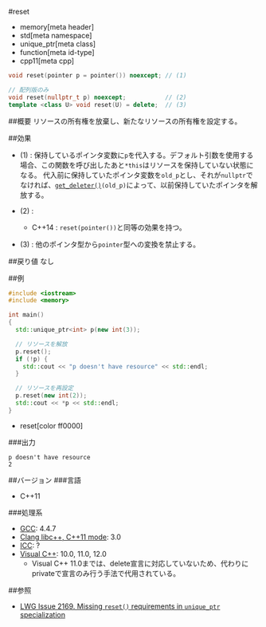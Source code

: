 #reset
* memory[meta header]
* std[meta namespace]
* unique_ptr[meta class]
* function[meta id-type]
* cpp11[meta cpp]

```cpp
void reset(pointer p = pointer()) noexcept; // (1)

// 配列版のみ
void reset(nullptr_t p) noexcept;           // (2)
template <class U> void reset(U) = delete;  // (3)
```

##概要
リソースの所有権を放棄し、新たなリソースの所有権を設定する。


##効果
- (1) : 保持しているポインタ変数に`p`を代入する。デフォルト引数を使用する場合、この関数を呼び出したあと`*this`はリソースを保持していない状態になる。
    代入前に保持していたポインタ変数を`old_p`とし、それが`nullptr`でなければ、[`get_deleter()`](get_deleter.md)`(old_p)`によって、以前保持していたポインタを解放する。

- (2) :
    - C++14 : `reset(pointer())`と同等の効果を持つ。

- (3) : 他のポインタ型から`pointer`型への変換を禁止する。


##戻り値
なし


##例
```cpp
#include <iostream>
#include <memory>

int main()
{
  std::unique_ptr<int> p(new int(3));

  // リソースを解放
  p.reset();
  if (!p) {
    std::cout << "p doesn't have resource" << std::endl;
  }

  // リソースを再設定
  p.reset(new int(2));
  std::cout << *p << std::endl;
}
```
* reset[color ff0000]

###出力
```
p doesn't have resource
2
```

##バージョン
###言語
- C++11

###処理系
- [GCC](/implementation.md#gcc): 4.4.7
- [Clang libc++, C++11 mode](/implementation.md#clang): 3.0
- [ICC](/implementation.md#icc): ?
- [Visual C++](/implementation.md#visual_cpp): 10.0, 11.0, 12.0
    - Visual C++ 11.0までは、delete宣言に対応していないため、代わりにprivateで宣言のみ行う手法で代用されている。


##参照
- [LWG Issue 2169. Missing `reset()` requirements in `unique_ptr` specialization](http://www.open-std.org/jtc1/sc22/wg21/docs/lwg-defects.html#2169)

